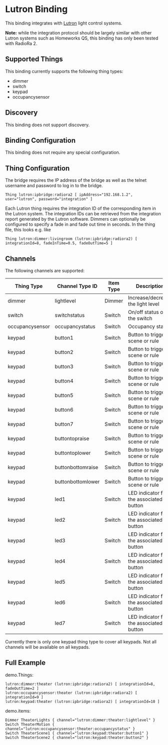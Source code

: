 # Lutron Binding

This binding integrates with [Lutron](http://www.lutron.com) light control systems.

**Note:** while the integration protocol should be largely similar with other Lutron systems such as Homeworks QS, this binding has only been tested with RadioRa 2.

## Supported Things

This binding currently supports the following thing types:

* dimmer
* switch
* keypad
* occupancysensor

## Discovery

This binding does not support discovery.

## Binding Configuration

This binding does not require any special configuration.

## Thing Configuration

The bridge requires the IP address of the bridge as well as the telnet username and password to log in to the bridge.

```
Thing lutron:ipbridge:radiora2 [ ipAddress="192.168.1.2", user="lutron", password="integration" ]
```

Each Lutron thing requires the integration ID of the corresponding item in the Lutron system. The integration IDs can be retrieved from the integration report generated by the Lutron software. Dimmers can optionally be configured to specify a fade in and fade out time in seconds. In the thing file, this looks e.g. like

```
Thing lutron:dimmer:livingroom (lutron:ipbridge:radiora2) [ integrationId=8, fadeInTime=0.5, fadeOutTime=5 ]
```

## Channels

The following channels are supported:

| Thing Type      | Channel Type ID   | Item Type    | Description                                  |
|-----------------|-------------------|--------------|--------------------------------------------- |
| dimmer          | lightlevel        | Dimmer       | Increase/decrease the light level            |
| switch          | switchstatus      | Switch       | On/off status of the switch                  |
| occupancysensor | occupancystatus   | Switch       | Occupancy status                             |
| keypad          | button1           | Switch       | Button to trigger a scene or rule            |
| keypad          | button2           | Switch       | Button to trigger a scene or rule            |
| keypad          | button3           | Switch       | Button to trigger a scene or rule            |
| keypad          | button4           | Switch       | Button to trigger a scene or rule            |
| keypad          | button5           | Switch       | Button to trigger a scene or rule            |
| keypad          | button6           | Switch       | Button to trigger a scene or rule            |
| keypad          | button7           | Switch       | Button to trigger a scene or rule            |
| keypad          | buttontopraise    | Switch       | Button to trigger a scene or rule            |
| keypad          | buttontoplower    | Switch       | Button to trigger a scene or rule            |
| keypad          | buttonbottomraise | Switch       | Button to trigger a scene or rule            |
| keypad          | buttonbottomlower | Switch       | Button to trigger a scene or rule            |
| keypad          | led1              | Switch       | LED indicator for the associated button      |
| keypad          | led2              | Switch       | LED indicator for the associated button      |
| keypad          | led3              | Switch       | LED indicator for the associated button      |
| keypad          | led4              | Switch       | LED indicator for the associated button      |
| keypad          | led5              | Switch       | LED indicator for the associated button      |
| keypad          | led6              | Switch       | LED indicator for the associated button      |
| keypad          | led7              | Switch       | LED indicator for the associated button      |

Currently there is only one keypad thing type to cover all keypads. Not all channels will be available on all keypads.

## Full Example

demo.Things:

```
lutron:dimmer:theater (lutron:ipbridge:radiora2) [ integrationId=8, fadeOutTime=2 ]
lutron:occupancysensor:theater (lutron:ipbridge:radiora2) [ integrationId=9 ]
lutron:keypad:theater (lutron:ipbridge:radiora2) [ integrationId=10 ]
```

demo.items:

```
Dimmer TheaterLights { channel="lutron:dimmer:theater:lightlevel" }
Switch TheaterMotion { channel="lutron:occupancysensor:theater:occupancystatus" }
Switch TheaterScene1 { channel="lutron:keypad:theater:button1" }
Switch TheaterScene2 { channel="lutron:keypad:theater:button2" }
```
